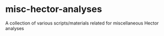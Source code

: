 # misc-hector-analyses
A collection of various scripts/materials related for miscellaneous Hector analyses
